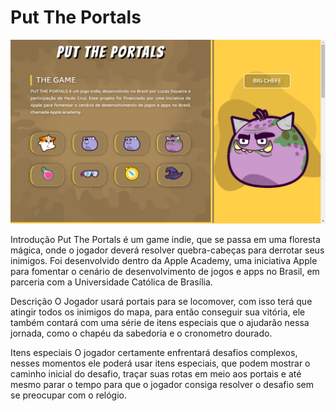 # Put The Portals
 

![Screenshot](demonstration.png)

Introdução
Put The Portals é um game indie, que se passa em uma floresta mágica, onde o jogador deverá resolver quebra-cabeças para derrotar seus inimigos. Foi desenvolvido dentro da Apple Academy, uma iniciativa Apple para fomentar o cenário de desenvolvimento de jogos e apps no Brasil, em parceria com a Universidade Católica de Brasília.

Descrição
O Jogador usará portais para se locomover, com isso terá que atingir todos os inimigos do mapa, para então conseguir sua vitória, ele também contará com uma série de itens especiais que o ajudarão nessa jornada, como o chapéu da sabedoria e o cronometro dourado.


Itens especiais
O jogador certamente enfrentará desafios complexos, nesses momentos ele poderá usar itens especiais, que podem mostrar o caminho inicial do desafio, traçar suas rotas em meio aos portais e até mesmo parar o tempo para que o jogador consiga resolver o desafio sem se preocupar com o relógio.
